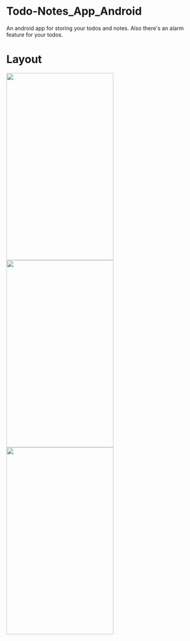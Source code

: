 # Todo-Notes_App_Android
An android app for storing your todos and notes. Also there's an alarm feature for your todos.
<h1>Layout</h1>
<p>
<img src="https://github.com/mRahulJain/Todo-Notes_App_Android/blob/master/app/App_Video/ApplicationImages/Screenshot_20190727-230104.jpg" width="280" height="490"/>
<img src="https://github.com/mRahulJain/Todo-Notes_App_Android/blob/master/app/App_Video/ApplicationImages/Screenshot_20190727-230122.jpg" width="280" height="490"/>
<img src="https://github.com/mRahulJain/Todo-Notes_App_Android/blob/master/app/App_Video/ApplicationImages/Screenshot_20190727-230126.jpg" width="280" height="490"/>
</p>
